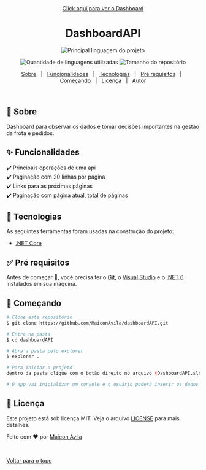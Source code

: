 <div align="center" id="top"> 

  &#xa0;

  <a href="https://dashboardv1.netlify.app/">Click aqui para ver o Dashboard</a>
</div>

<h1 align="center">DashboardAPI</h1>

<p align="center">
  <img alt="Principal linguagem do projeto" src="https://img.shields.io/github/languages/top/MaiconAvila/dashboardapi?color=56BEB8">
</p>
<p align="center">
  <img alt="Quantidade de linguagens utilizadas" src="https://img.shields.io/github/languages/count/MaiconAvila/dashboardapi?color=56BEB8">
  <img alt="Tamanho do repositório" src="https://img.shields.io/github/repo-size/MaiconAvila/dashboardapi?color=56BEB8">
</p>

<!-- Status -->

<!-- <h4 align="center"> 
	🚧  DashboardAPI 🚀 Em construção...  🚧
</h4> 

<hr> -->

<p align="center">
  <a href="#dart-sobre">Sobre</a> &#xa0; | &#xa0; 
  <a href="#sparkles-funcionalidades">Funcionalidades</a> &#xa0; | &#xa0;
  <a href="#rocket-tecnologias">Tecnologias</a> &#xa0; | &#xa0;
  <a href="#white_check_mark-pré-requisitos">Pré requisitos</a> &#xa0; | &#xa0;
  <a href="#checkered_flag-começando">Começando</a> &#xa0; | &#xa0;
  <a href="#memo-licença">Licença</a> &#xa0; | &#xa0;
  <a href="https://github.com/MaiconAvila" target="_blank">Autor</a>
</p>

<br>

## :dart: Sobre ##

Dashboard para observar os dados e tomar decisões importantes na gestão da frota e pedidos.

## :sparkles: Funcionalidades ##

:heavy_check_mark: Principais operações de uma api\
:heavy_check_mark: Paginação com 20 linhas por página\
:heavy_check_mark: Links para as próximas páginas\
:heavy_check_mark: Paginação com página atual, total de páginas

## :rocket: Tecnologias ##

As seguintes ferramentas foram usadas na construção do projeto:

- [.NET Core](https://dotnet.microsoft.com/en-us/)

## :white_check_mark: Pré requisitos ##

Antes de começar :checkered_flag:, você precisa ter o [Git](https://git-scm.com), o [Visual Studio](https://visualstudio.microsoft.com/downloads/) e o [.NET 6](https://download.visualstudio.microsoft.com/download/pr/15ab772d-ce5c-46e5-a90e-57df11adabfb/4b1b1330b6279a50c398f94cf716c71e/dotnet-sdk-6.0.301-win-x64.exe) instalados em sua maquina.

## :checkered_flag: Começando ##

```bash
# Clone este repositório
$ git clone https://github.com/MaiconAvila/dashboardAPI.git

# Entre na pasta
$ cd dashboardAPI

# Abra a pasta pelo explorer
$ explorer .

# Para iniciar o projeto
dentro da pasta clique com o botão direito no arquivo (DashboardAPI.sln), abra com o visual studio e clique no play

# O app vai inicializar um console e o usuário poderá inserir os dados
```

## :memo: Licença ##

Este projeto está sob licença MIT. Veja o arquivo [LICENSE](LICENSE.md) para mais detalhes.


Feito com :heart: por <a href="https://github.com/MaiconAvila" target="_blank">Maicon Avila</a>

&#xa0;

<a href="#top">Voltar para o topo</a>
